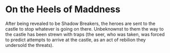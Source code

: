 # On the Heels of Maddness

After being revealed to be Shadow Breakers, the heroes are sent to the castle to stop whatever is going on there. Unbeknownst to them the way to the castle has been strewn with traps (the seer, who was taken, was forced to predict attempts to arrive at the castle, as an act of rebilion they undersold the threats).